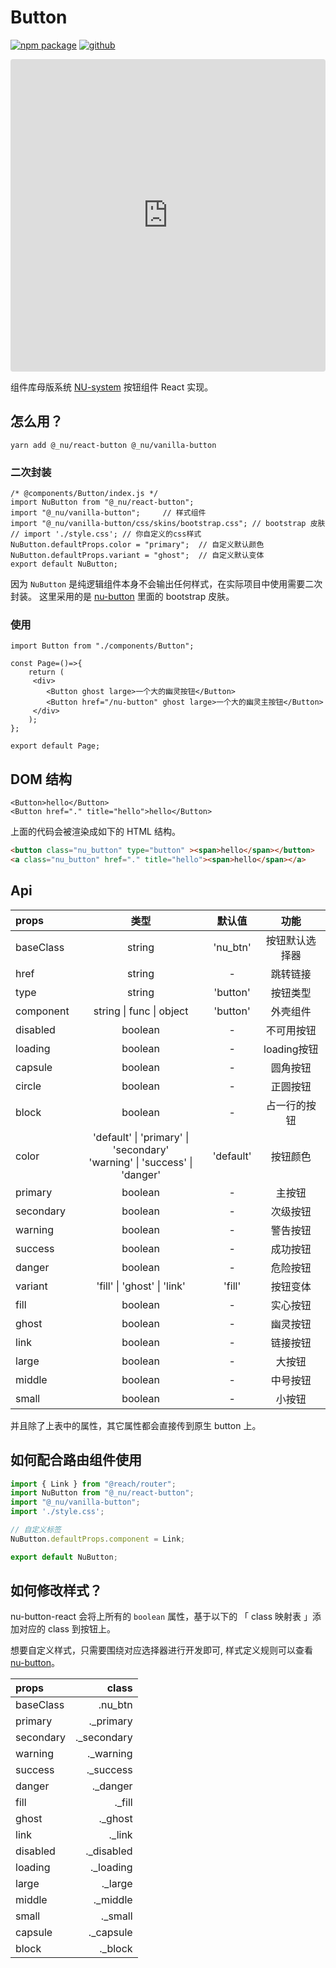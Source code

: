 # Button

[![npm package](https://img.shields.io/npm/v/@_nu/react-button.svg)](https://www.npmjs.org/package/@_nu/react-button)
[![github](https://img.shields.io/github/stars/nu-system/react-button.svg?style=social)](https://github.com/nu-system/react-button)

<iframe src="https://codesandbox.io/embed/throbbing-leftpad-juijc?autoresize=1&fontsize=14&hidenavigation=1&module=%2Fsrc%2Fcomponents%2FButton.js" title="throbbing-leftpad-juijc" style="width:100%; height:500px; border:0; border-radius: 4px; overflow:hidden;" sandbox="allow-modals allow-forms allow-popups allow-scripts allow-same-origin"></iframe>

组件库母版系统 [NU-system](https://nu-system.github.io/) 按钮组件 React 实现。

## 怎么用？

```
yarn add @_nu/react-button @_nu/vanilla-button
```

### 二次封装

```JSX
/* @components/Button/index.js */
import NuButton from "@_nu/react-button";
import "@_nu/vanilla-button";     // 样式组件
import "@_nu/vanilla-button/css/skins/bootstrap.css"; // bootstrap 皮肤 
// import './style.css'; // 你自定义的css样式
NuButton.defaultProps.color = "primary";  // 自定义默认颜色
NuButton.defaultProps.variant = "ghost";  // 自定义默认变体
export default NuButton;
```

因为 `NuButton` 是纯逻辑组件本身不会输出任何样式，在实际项目中使用需要二次封装。
这里采用的是 [nu-button](https://nu-system.github.io/vanilla/button/) 里面的 bootstrap 皮肤。

### 使用

```JSX
import Button from "./components/Button";

const Page=()=>{    
    return (
     <div>
        <Button ghost large>一个大的幽灵按钮</Button>                
        <Button href="/nu-button" ghost large>一个大的幽灵主按钮</Button>
     </div>     
    );
};

export default Page;
```

## DOM 结构

```JSX
<Button>hello</Button>
<Button href="." title="hello">hello</Button>
```

上面的代码会被渲染成如下的 HTML 结构。

```HTML
<button class="nu_button" type="button" ><span>hello</span></button>
<a class="nu_button" href="." title="hello"><span>hello</span></a>
```

## Api

| props   | 类型 | 默认值 | 功能 |
|:-----|:-----:|:-----:|:-----:|
| baseClass |  string | 'nu_btn' | 按钮默认选择器 |
| href |  string | - | 跳转链接 |
| type |  string | 'button' | 按钮类型 |
| component | string &#124; func &#124; object | 'button' | 外壳组件 |
| disabled |  boolean | - | 不可用按钮 |
| loading |  boolean | - | loading按钮 |
| capsule |  boolean | - | 圆角按钮|
| circle |  boolean | - | 正圆按钮|
| block |  boolean | - | 占一行的按钮|
| color | 'default' &#124; 'primary' &#124; 'secondary' <br/> 'warning' &#124; 'success' &#124; 'danger' |  'default' | 按钮颜色 |
| primary |  boolean | - | 主按钮 | 
| secondary |  boolean | - | 次级按钮 | 
| warning |  boolean | - | 警告按钮 | 
| success |  boolean | - | 成功按钮 |
| danger |  boolean | - | 危险按钮 | 
| variant| 'fill' &#124; 'ghost' &#124; 'link' | 'fill' | 按钮变体 |
| fill | boolean | - | 实心按钮 | 
| ghost |  boolean | - | 幽灵按钮 | 
| link |  boolean | - | 链接按钮 |
| large |  boolean | - | 大按钮 | 
| middle |  boolean | - | 中号按钮 |
| small |  boolean | - | 小按钮 |

并且除了上表中的属性，其它属性都会直接传到原生 button 上。

## 如何配合路由组件使用

```jsx
import { Link } from "@reach/router";
import NuButton from "@_nu/react-button";
import "@_nu/vanilla-button";
import './style.css';

// 自定义标签
NuButton.defaultProps.component = Link;

export default NuButton;
```

## 如何修改样式？

nu-button-react 会将上所有的 `boolean` 属性，基于以下的 「 class 映射表 」添加对应的 class 到按钮上。

想要自定义样式，只需要围绕对应选择器进行开发即可, 样式定义规则可以查看 [nu-button](https://nu-system.github.io/vanilla/button/)。

| props |  class |
|:----------|------:|
| baseClass | .nu_btn |
| primary | ._primary |
| secondary | ._secondary |
| warning | ._warning |
| success | ._success |
| danger | ._danger |
| fill | ._fill |
| ghost | ._ghost |
| link | ._link |
| disabled | ._disabled |
| loading | ._loading |
| large | ._large |
| middle | ._middle |
| small | ._small |
| capsule | ._capsule |
| block | ._block |
